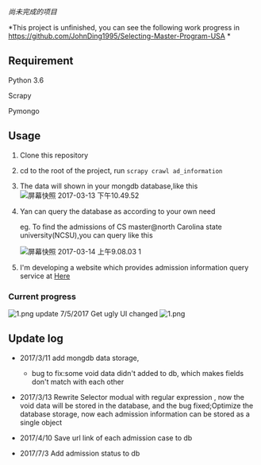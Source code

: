 _尚未完成的项目_

*This project is unfinished, you can see the following work progress in https://github.com/JohnDing1995/Selecting-Master-Program-USA *  


## Requirement 

Python 3.6

Scrapy 

Pymongo

## Usage

1. Clone this repository 

2. cd to the root of the project, run `scrapy crawl ad_information`

3. The data will shown in your mongdb database,like this![屏幕快照 2017-03-13 下午10.49.52](http://p1.bqimg.com/4851/6e725b0c04c107f5.png)

4. Yan can query the database as according to your own need

    eg. To find the admissions of CS master@north Carolina state university(NCSU),you can query like this

   ![屏幕快照 2017-03-14 上午9.08.03 1](http://p1.bqimg.com/4851/86b362a890bf11be.png)
5. I'm developing a website which provides admission information query service at [Here](https://github.com/JohnDing1995/Selecting-Master-Program-USA  "Title") 

### Current progress

![1.png](https://ooo.0o0.ooo/2017/07/03/5959b76f58d84.png)
update 7/5/2017
Get ugly UI changed
![1.png](https://ooo.0o0.ooo/2017/07/05/595bc4e236ef5.png)

## Update log

* 2017/3/11 add mongdb data storage,
  * bug to fix:some void data didn't added to db, which makes fields don't match with each other
* 2017/3/13 Rewrite Selector modual  with regular expression , now the void data will be stored in the database, and the bug fixed;Optimize the database storage, now each admission information can be stored as a single object

* 2017/4/10 Save url link of each admission case to db

* 2017/7/3 Add admission status to db